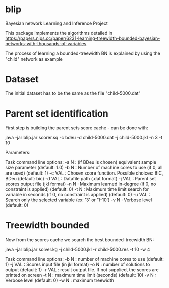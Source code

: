 # blip

Bayesian network Learning and Inference Project

This package implements the algorithms detailed in https://papers.nips.cc/paper/6231-learning-treewidth-bounded-bayesian-networks-with-thousands-of-variables. 

The process of learning a bounded-treewidth BN is explained by using the "child" network as example

# Dataset

The initial dataset has to be the same as the file "child-5000.dat"

# Parent set identification 

First step is building the parent sets score cache - can be done with: 

java -jar blip.jar scorer.sq -c bdeu -d child-5000.dat -j child-5000.jkl -n 3 -t 10

Parameters: 

Task command line options: 
 -a N   : (if BDeu is chosen) equivalent sample size parameter (default: 1.0)
 -b N   : Number of machine cores to use (if 0, all are used) (default: 1)
 -c VAL : Chosen score function. Possible choices: BIC, BDeu (default: bic)
 -d VAL : Datafile path (.dat format)
 -j VAL : Parent set scores output file (jkl format)
 -n N   : Maximum learned in-degree (if 0, no constraint is applied) (default:
          0)
 -t N   : Maximum time limit search for variable in seconds (if 0, no
          constraint is applied) (default: 0)
 -u VAL : Search only the selected variable (ex: '3' or '1-10')
 -v N   : Verbose level (default: 0)


# Treewidth bounded

Now from the scores cache we search the best bounded-treewidth BN: 

java -jar blip.jar solver.kg -j child-5000.jkl -r child-5000.res -t 10 -w 4


Task command line options: 
 -b N   : number of machine cores to use (default: 1)
 -j VAL : Scores input file (in jkl format)
 -o N   : number of solutions to output (default: 1)
 -r VAL : result output file. If not supplied, the scores are printed on screen
 -t N   : maximum time limit (seconds) (default: 10)
 -v N   : Verbose level (default: 0)
 -w N   : maximum treewidth

